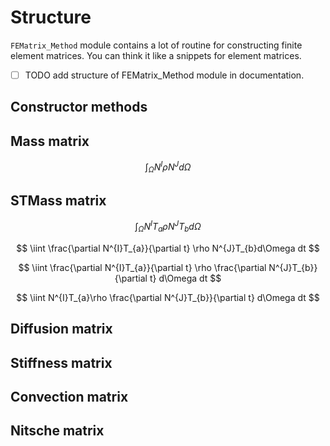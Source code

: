 # Structure

`FEMatrix_Method` module contains a lot of routine for constructing finite element matrices. You can think it like a snippets for element matrices.

- [ ] TODO add structure of FEMatrix_Method module in documentation.

## Constructor methods

## Mass matrix

$$
\int_{\Omega } N^{I}\rho N^{J}d\Omega
$$

## STMass matrix

$$
\int_{\Omega } N^{I}T_{a}\rho N^{J}T_{b}d\Omega
$$


$$
\iint \frac{\partial N^{I}T_{a}}{\partial t} \rho N^{J}T_{b}d\Omega dt
$$

$$
\iint \frac{\partial N^{I}T_{a}}{\partial t} \rho \frac{\partial N^{J}T_{b}}{\partial t} d\Omega dt
$$

$$
\iint N^{I}T_{a}\rho \frac{\partial N^{J}T_{b}}{\partial t} d\Omega dt
$$

## Diffusion matrix

## Stiffness matrix

## Convection matrix

## Nitsche matrix

